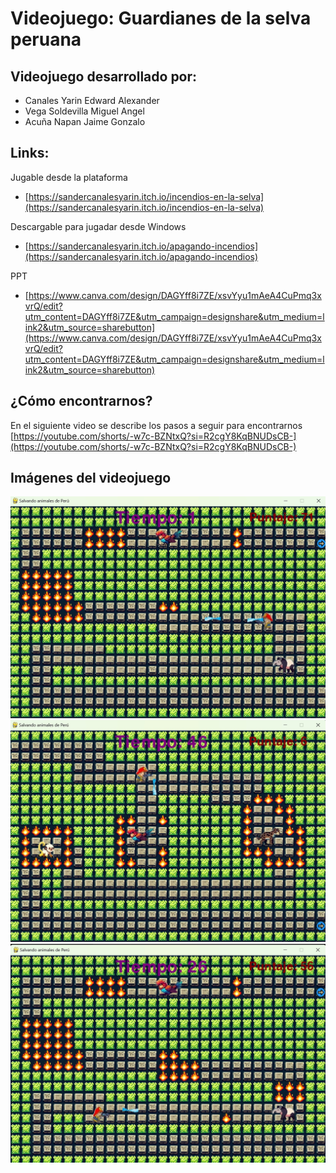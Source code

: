 # Videojuego: Guardianes de la selva peruana
## Videojuego desarrollado por:  
- Canales Yarin Edward Alexander
- Vega Soldevilla Miguel Angel
- Acuña Napan Jaime Gonzalo

## Links:  
Jugable desde la plataforma  
- [https://sandercanalesyarin.itch.io/incendios-en-la-selva](https://sandercanalesyarin.itch.io/incendios-en-la-selva)

Descargable para jugadar desde Windows  
- [https://sandercanalesyarin.itch.io/apagando-incendios](https://sandercanalesyarin.itch.io/apagando-incendios)

PPT
- [https://www.canva.com/design/DAGYff8i7ZE/xsvYyu1mAeA4CuPmq3xvrQ/edit?utm_content=DAGYff8i7ZE&utm_campaign=designshare&utm_medium=link2&utm_source=sharebutton](https://www.canva.com/design/DAGYff8i7ZE/xsvYyu1mAeA4CuPmq3xvrQ/edit?utm_content=DAGYff8i7ZE&utm_campaign=designshare&utm_medium=link2&utm_source=sharebutton)
  
## ¿Cómo encontrarnos?
En el siguiente video se describe los pasos a seguir para encontrarnos [https://youtube.com/shorts/-w7c-BZNtxQ?si=R2cgY8KqBNUDsCB-](https://youtube.com/shorts/-w7c-BZNtxQ?si=R2cgY8KqBNUDsCB-)  

## Imágenes del videojuego
![imagen1](imagenes/PortadaVideoJuego.jpg)
![imagen2](imagenes/Imagen1VideoJuego.jpg)
![imagen3](imagenes/Imagen2VideoJuego.jpg)
